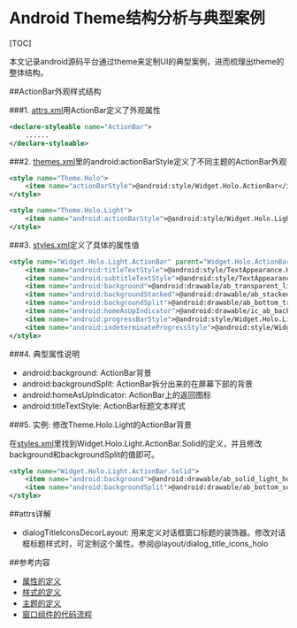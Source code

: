 Android Theme结构分析与典型案例
================================

[TOC]

本文记录android源码平台通过theme来定制UI的典型案例，进而梳理出theme的整体结构。

##ActionBar外观样式结构

###1. [attrs.xml][1]用ActionBar定义了外观属性

```xml
<declare-styleable name="ActionBar">
    ......
</declare-styleable>
```

###2. [themes.xml][3]里的android:actionBarStyle定义了不同主题的ActionBar外观

```xml
<style name="Theme.Holo">
    <item name="actionBarStyle">@android:style/Widget.Holo.ActionBar</item>
</style>

<style name="Theme.Holo.Light">
    <item name="android:actionBarStyle">@android:style/Widget.Holo.Light.ActionBar.Solid</item>
</style>
```

###3. [styles.xml][2]定义了具体的属性值

```xml
<style name="Widget.Holo.Light.ActionBar" parent="Widget.Holo.ActionBar">
    <item name="android:titleTextStyle">@android:style/TextAppearance.Holo.Widget.ActionBar.Title</item>
    <item name="android:subtitleTextStyle">@android:style/TextAppearance.Holo.Widget.ActionBar.Subtitle</item>
    <item name="android:background">@android:drawable/ab_transparent_light_holo</item>
    <item name="android:backgroundStacked">@android:drawable/ab_stacked_transparent_light_holo</item>
    <item name="android:backgroundSplit">@android:drawable/ab_bottom_transparent_light_holo</item>
    <item name="android:homeAsUpIndicator">@android:drawable/ic_ab_back_holo_light</item>
    <item name="android:progressBarStyle">@android:style/Widget.Holo.Light.ProgressBar.Horizontal</item>
    <item name="android:indeterminateProgressStyle">@android:style/Widget.Holo.Light.ProgressBar</item>
</style>
```

###4. 典型属性说明
* android:background: ActionBar背景
* android:backgroundSplit: ActionBar拆分出来的在屏幕下部的背景
* android:homeAsUpIndicator: ActionBar上的返回图标
* android:titleTextStyle: ActionBar标题文本样式

###5. 实例: 修改Theme.Holo.Light的ActionBar背景

在[styles.xml][2]里找到Widget.Holo.Light.ActionBar.Solid的定义，并且修改background和backgroundSplit的值即可。

```xml
<style name="Widget.Holo.Light.ActionBar.Solid">
    <item name="android:background">@android:drawable/ab_solid_light_holo</item>
    <item name="android:backgroundSplit">@android:drawable/ab_bottom_solid_light_holo</item>
</style>
```

##attrs详解
* dialogTitleIconsDecorLayout: 用来定义对话框窗口标题的装饰器。修改对话框标题样式时，可定制这个属性。参阅@layout/dialog_title_icons_holo

##参考内容
* [属性的定义][1]
* [样式的定义][2]
* [主题的定义][3]
* [窗口组件的代码流程][4]

[1]: https://android.googlesource.com/platform/frameworks/base/+/android-sdk-4.4.2_r1.0.1/core/res/res/values/attrs.xml
[2]: https://android.googlesource.com/platform/frameworks/base/+/android-sdk-4.4.2_r1.0.1/core/res/res/values/styles.xml
[3]: https://android.googlesource.com/platform/frameworks/base/+/android-sdk-4.4.2_r1.0.1/core/res/res/values/themes.xml
[4]: https://android.googlesource.com/platform/frameworks/base/+/android-sdk-4.4.2_r1.0.1/policy/src/com/android/internal/policy/impl/PhoneWindow.java
